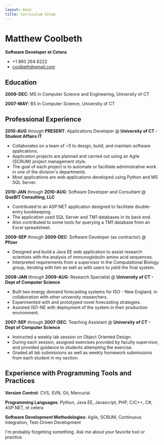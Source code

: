 ```yaml
---
layout: main
title: Curriculum Vitae
---
```


Matthew Coolbeth
================
**Software Developer et Cetera**
 - +1 860 264 6222
 - coolbeth@gmail.com

Education
---------

**2009-DEC**: MS in Computer Science and Engineering, University of CT

**2007-MAY**: BS in Computer Science, University of CT

Professional Experience
-----------------------

**2010-AUG** *through* **PRESENT**: Applications Developer
  @ **University of CT - Student Affairs IT**

  - Collaborates on a team of ~5 to design, build, and maintain software applications.
  - Application projects are planned and carried out using an Agile (SCRUM) project management style.
  - The goal of each project is to automate or facilitate administrative work in one of 
    the division's departments.
  - Most applications are web applications developed using Python and MS SQL Server.
     
**2010-JAN** *through* **2010-AUG**: Software Developer and Consultant
  @ **QueBIT Consulting, LLC**

  - Contributed to an ASP.NET application designed to facilitate double-entry bookkeeping.
  - The application used SQL Server and TM1 databases in its back end.
  - Also contributed to some tools for querying a TM1 database from an Excel spreadsheet.
    
**2009-SEP** *through* **2009-DEC**: Software Developer (as contractor)
  @ **Pfizer**

  - Designed and build a Java EE web application to assist research scientists with
    the analysis of immunoglobulin amino acid sequences.  
  - Interpreted requirements from a supervisor in the Computational Biology group,
    iterating with him as well as with users to yield the final system.
      
**2008-JAN** *through* **2009-AUG**: Research Specialist
  @ **University of CT - Dept of Computer Science**

  - Built two energy demand forecasting systems for ISO - New England, 
    in collaboration with other university researchers.
  - Experimented with and prototyped novel forecasting strategies.
  - Assisted ISO-NE with deployment of the system in their production environment.

**2007-SEP** *through* **2007-DEC**: Teaching Assistant
  @ **University of CT - Dept of Computer Science**

  - Instructed a weekly lab session on Object Oriented Design.
  - During each session, assigned exercises provided by faculty supervisor,
    and provided guidance to students attempting the exercise.
  - Graded all lab submissions as well as weekly homework submissions from each student in my section.
    
Experience with Programming Tools and Practices
-----------------------------------------------

**Version Control**: CVS, SVN, Git, Mercurial

**Programming Languages**: Python, Java EE, Javascript, PHP, C/C++, C#, ASP.NET, et cetera

**Software Development Methodologies**: Agile, SCRUM, Continuous Integration, Test-Driven Development

I'm probably forgetting something.  Ask me about your favorite tool or practice.

